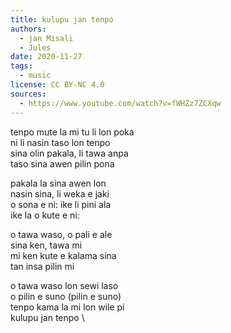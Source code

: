 ```yaml
---
title: kulupu jan tenpo
authors:
  - jan Misali
  - Jules
date: 2020-11-27
tags:
  - music
license: CC BY-NC 4.0
sources:
  - https://www.youtube.com/watch?v=fWHZz7ZCXqw
---
```


tenpo mute la mi tu li lon poka  \
ni li nasin taso lon tenpo  \
sina olin pakala, li tawa anpa  \
taso sina awen pilin pona

pakala la sina awen lon  \
nasin sina, li weka e jaki  \
o sona e ni: ike li pini ala  \
ike la o kute e ni:

o tawa waso, o pali e ale  \
sina ken, tawa mi  \
mi ken kute e kalama sina  \
tan insa pilin mi

o tawa waso lon sewi laso  \
o pilin e suno (pilin e suno)  \
tenpo kama la mi lon wile pi  \
kulupu jan tenpo  \
